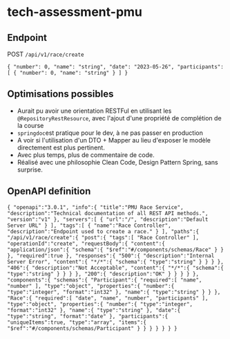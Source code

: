 # tech-assessment-pmu
## Endpoint
POST `/api/v1/race/create`

`
{
"number": 0,
"name": "string",
"date": "2023-05-26",
"participants": [
{
"number": 0,
"name": "string"
}
]
}
`
## Optimisations possibles

* Aurait pu avoir une orientation RESTFul en utilisant les `@RepositoryRestResource`, avec l'ajout d'une propriété de complétion de la course
* `springdoc`est pratique pour le dev, à ne pas passer en production
* A voir si l'utilisation d'un DTO + Mapper au lieu d'exposer le modèle directement est plus pertinent.
* Avec plus temps, plus de commentaire de code.
* Réalisé avec une philosophie Clean Code, Design Pattern Spring, sans surprise.

## OpenAPI definition
`
{
"openapi":"3.0.1",
"info":{
"title":"PMU Race Service",
"description":"Technical documentation of all REST API methods.",
"version":"v1"
},
"servers":[
{
"url":"/",
"description":"Default Server URL"
}
],
"tags":[
{
"name":"Race Controller",
"description":"Endpoint used to create a race."
}
],
"paths":{
"/api/v1/race/create":{
"post":{
"tags":[
"Race Controller"
],
"operationId":"create",
"requestBody":{
"content":{
"application/json":{
"schema":{
"$ref":"#/components/schemas/Race"
}
}
},
"required":true
},
"responses":{
"500":{
"description":"Internal Server Error",
"content":{
"*/*":{
"schema":{
"type":"string"
}
}
}
},
"406":{
"description":"Not Acceptable",
"content":{
"*/*":{
"schema":{
"type":"string"
}
}
}
},
"200":{
"description":"OK"
}
}
}
}
},
"components":{
"schemas":{
"Participant":{
"required":[
"name",
"number"
],
"type":"object",
"properties":{
"number":{
"type":"integer",
"format":"int32"
},
"name":{
"type":"string"
}
}
},
"Race":{
"required":[
"date",
"name",
"number",
"participants"
],
"type":"object",
"properties":{
"number":{
"type":"integer",
"format":"int32"
},
"name":{
"type":"string"
},
"date":{
"type":"string",
"format":"date"
},
"participants":{
"uniqueItems":true,
"type":"array",
"items":{
"$ref":"#/components/schemas/Participant"
}
}
}
}
}
}
}
`